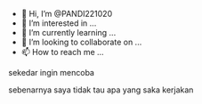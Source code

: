 - 👋 Hi, I’m @PANDI221020
- 👀 I’m interested in ...
- 🌱 I’m currently learning ...
- 💞️ I’m looking to collaborate on ...
- 📫 How to reach me ...

<!cara bermain game
---yang perlu di perhatikan dalam bermain game.
1.donwload game terlebih dahulu.
2.buka game itu terlebih dahulu
3setelah game sudah login maka pilih untuk bermain

PANDI221020/PANDI221020 is a ✨ special ✨ repository because its `README.md` (this file) appears on your GitHub profile.
You can click the Preview link to take a look at your changes.
--->sekedar ingin mencoba
sebenarnya saya tidak tau
apa yang saka kerjakan 

